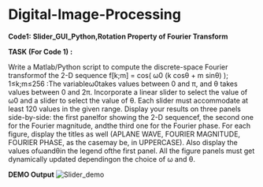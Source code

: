 # Digital-Image-Processing
**Code1:**
**Slider_GUI_Python,Rotation Property of Fourier Transform**

**TASK (For Code 1) :**

Write a Matlab/Python script to compute the discrete-space Fourier transformof 
the 2-D sequence f[k;m] = cos( ω0 (k cosθ + m sinθ) ); 1≤k;m≤256 :The variableω0takes values between 0 and π, and θ takes values between 
0 and 2π.  Incorporate a linear slider to select the value of ω0 and a slider to select the value of θ. 
Each slider must accommodate at least 120 values in the given range.  Display your results on three panels side-by-side: 
the first panelfor showing the 2-D sequencef, the second one for the Fourier magnitude, andthe third one for the Fourier phase. For each figure, display the titles as well (APLANE WAVE, FOURIER MAGNITUDE, FOURIER PHASE, as the casemay be, in UPPERCASE). Also display the values ofωandθin the legend ofthe first panel.
All the figure panels must get dynamically updated dependingon the choice of ω and θ.

**DEMO Output**
![Slider_demo](https://user-images.githubusercontent.com/53929945/72182449-7e85ae80-3411-11ea-9ee8-ef554989222a.png)
